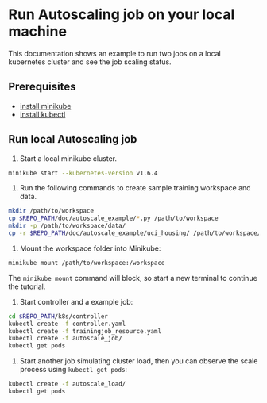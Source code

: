# Run Autoscaling job on your local machine

This documentation shows an example to run two jobs on a local kubernetes cluster and see the job scaling status.

## Prerequisites

- [install minikube](https://kubernetes.io/docs/tasks/tools/install-minikube/)
- [install kubectl](https://kubernetes.io/docs/tasks/tools/install-kubectl/)

## Run local Autoscaling job

1. Start a local minikube cluster.

  ```bash
  minikube start --kubernetes-version v1.6.4
  ```

1. Run the following commands to create sample training workspace and
data.

  ```bash
  mkdir /path/to/workspace
  cp $REPO_PATH/doc/autoscale_example/*.py /path/to/workspace
  mkdir -p /path/to/workspace/data/
  cp -r $REPO_PATH/doc/autoscale_example/uci_housing/ /path/to/workspace/data/
  ```

1. Mount the workspace folder into Minikube:

  ```bash
  minikube mount /path/to/workspace:/workspace
  ```

  The `minikube mount` command will block, so start a new terminal to
  continue the tutorial.

1. Start controller and a example job:

  ```bash
  cd $REPO_PATH/k8s/controller
  kubectl create -f controller.yaml
  kubectl create -f trainingjob_resource.yaml
  kubectl create -f autoscale_job/
  kubectl get pods
  ```

1. Start another job simulating cluster load, then you can observe the
scale process using `kubectl get pods`:

  ```bash
  kubectl create -f autoscale_load/
  kubectl get pods
  ```
